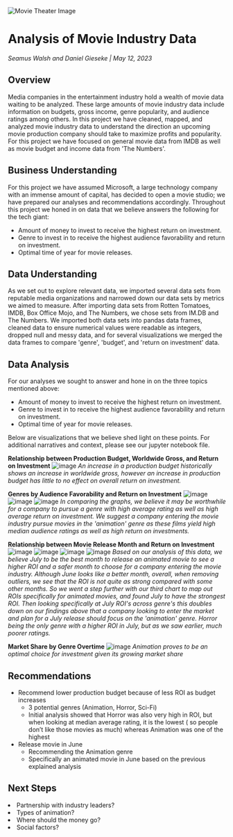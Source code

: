 <img src="https://cdn.vox-cdn.com/thumbor/Fn2qg306W4dh576tSywvouR7XbY=/0x0:8256x5504/1820x1213/filters:focal(3468x2092:4788x3412):format(webp)/cdn.vox-cdn.com/uploads/chorus_image/image/72005089/1243093587.0.jpg" alt="Movie Theater Image" title="Movie Theater Image">

# Analysis of Movie Industry Data

*Seamus Walsh and Daniel Gieseke  |  May 12, 2023*

## Overview
Media companies in the entertainment industry hold a wealth of movie data waiting to be analyzed.  These large amounts of movie industry data include information on budgets, gross income, genre popularity, and audience ratings among others.  In this project we have cleaned, mapped, and analyzed movie industry data to understand the direction an upcoming movie production company should take to maximize profits and popularity.  For this project we have focused on general movie data from IMDB as well as movie budget and income data from 'The Numbers'.

## Business Understanding
For this project we have assumed Microsoft, a large technology company with an immense amount of capital, has decided to open a movie studio; we have prepared our analyses and recommendations accordingly.  Throughout this project we honed in on data that we believe answers the following for the tech giant:
<ul>
  <li>Amount of money to invest to receive the highest return on investment.</li>
  <li>Genre to invest in to receive the highest audience favorability and return on investment.</li>
  <li>Optimal time of year for movie releases.</li>
</ul>

## Data Understanding
As we set out to explore relevant data, we imported several data sets from reputable media organizations and narrowed down our data sets by metrics we aimed to measure.  After importing data sets from Rotten Tomatoes, IMDB, Box Office Mojo, and The Numbers, we chose sets from IM.DB and The Numbers.  We imported both data sets into pandas data frames, cleaned data to ensure numerical values were readable as integers, dropped null and messy data, and for several visualizations we merged the data frames to compare 'genre', 'budget', and 'return on investment' data.

## Data Analysis
For our analyses we sought to answer and hone in on the three topics mentioned above:
<ul>
  <li>Amount of money to invest to receive the highest return on investment.</li>
  <li>Genre to invest in to receive the highest audience favorability and return on investment.</li>
  <li>Optimal time of year for movie releases.</li>
</ul>

Below are visualizations that we believe shed light on these points.  For additional narratives and context, please see our jupyter notebook file.


**Relationship between Production Budget, Worldwide Gross, and Return on Investment**
![image](https://github.com/DGieseke/Exploratory-Data-Analysis-Using-Movie-Data/assets/130595612/b6cde90d-de0f-4b3e-966e-e1247264852d)
*An increase in a production budget historically shows an increase in worldwide gross, however an increase in production budget has little to no effect on overall return on investment.*


**Genres by Audience Favorability and Return on Investment**
![image](https://github.com/DGieseke/Exploratory-Data-Analysis-Using-Movie-Data/assets/130595612/31b5b674-e51b-4b89-b2b7-3956506cd488)
![image](https://github.com/DGieseke/Exploratory-Data-Analysis-Using-Movie-Data/assets/130595612/d26653b5-f054-45f8-8563-6f4b0dfba525)
![image](https://github.com/DGieseke/Exploratory-Data-Analysis-Using-Movie-Data/assets/130595612/ff4e156e-e4ed-456f-ad32-3e8d3bcd7238)
*In comparing the graphs, we believe it may be worthwhile for a company to pursue a genre with high average rating as well as high average return on investment. We suggest a company entering the movie industry pursue movies in the 'animation' genre as these films yield high median audience ratings as well as high return on investments.*

**Relationship between Movie Release Month and Return on Investment**
![image](https://github.com/DGieseke/Exploratory-Data-Analysis-Using-Movie-Data/assets/130595612/a3343dd7-2cf9-4fdf-90a6-103afcf7b8e0)
![image](https://github.com/DGieseke/Exploratory-Data-Analysis-Using-Movie-Data/assets/130595612/21627e14-1fe5-4bdd-8dd4-ad6a30b77bda)
![image](https://github.com/DGieseke/Exploratory-Data-Analysis-Using-Movie-Data/assets/32468677/f031e473-05a3-4c8b-afd1-29fc029fd9a2)
![image](https://github.com/DGieseke/Exploratory-Data-Analysis-Using-Movie-Data/assets/32468677/9a75a993-fa5e-4e15-bafb-d462dbc9a890)
*Based on our analysis of this data, we believe July to be the best month to release an animated movie to see a higher ROI and a safer month to choose for a company entering the movie industry. Although June looks like a better month, overall, when removing outliers, we see that the ROI is not quite as strong compared with some other months. So we went a step further with our third chart to map out ROIs specifically for animated movies, and found July to have the strongest ROI. Then looking specifically at July ROI's across genre's this doubles down on our findings above that a company looking to enter the market and plan for a July release should focus on the 'animation' genre. Horror being the only genre with a higher ROI in July, but as we saw earlier, much poorer ratings.*

**Market Share by Genre Overtime**
![image](https://github.com/DGieseke/Exploratory-Data-Analysis-Using-Movie-Data/assets/130595612/30f9c117-ee96-4af2-8a77-5847732195ea)
*Animation proves to be an optimal choice for investment given its growing market share*

## Recommendations
<ul>
<li>Recommend lower production budget because of less ROI as budget increases
<ul class="square">
  <li>3 potential genres (Animation, Horror, Sci-Fi)</li>
  <li>Initial analysis showed that Horror was also very high in ROI, but when looking at median average rating, it is the lowest ( so people don’t like those movies as much) whereas Animation was one of the highest</li></ul>
<li>Release movie in June
 <ul class="square">
   <li>Recommending the Animation genre</li>
   <li>Specifically an animated movie in June based on the previous explained analysis</li></ul>
</ul>

## Next Steps
<li>Partnership with industry leaders?
<li>Types of animation?
<li>Where should the money go?
<li>Social factors?



